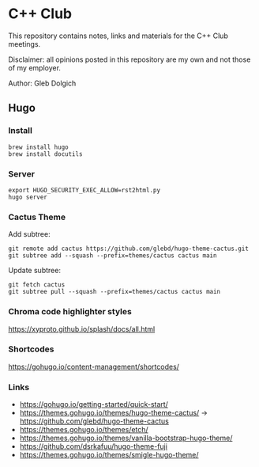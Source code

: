 # C++ Club

This repository contains notes, links and materials for the C++ Club meetings.

Disclaimer: all opinions posted in this repository are my own and not those of my employer.

Author: Gleb Dolgich

## Hugo

### Install

    brew install hugo
    brew install docutils

### Server

    export HUGO_SECURITY_EXEC_ALLOW=rst2html.py
    hugo server

### Cactus Theme

Add subtree:

    git remote add cactus https://github.com/glebd/hugo-theme-cactus.git
    git subtree add --squash --prefix=themes/cactus cactus main

Update subtree:

    git fetch cactus
    git subtree pull --squash --prefix=themes/cactus cactus main

### Chroma code highlighter styles

https://xyproto.github.io/splash/docs/all.html

### Shortcodes

https://gohugo.io/content-management/shortcodes/

### Links

* https://gohugo.io/getting-started/quick-start/
* https://themes.gohugo.io/themes/hugo-theme-cactus/ -> https://github.com/glebd/hugo-theme-cactus
* https://themes.gohugo.io/themes/etch/
* https://themes.gohugo.io/themes/vanilla-bootstrap-hugo-theme/
* https://github.com/dsrkafuu/hugo-theme-fuji
* https://themes.gohugo.io/themes/smigle-hugo-theme/
